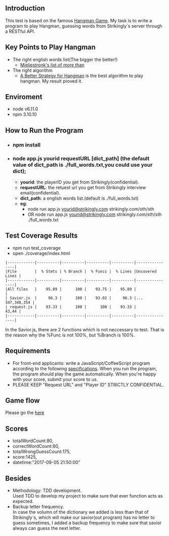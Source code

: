 ## Introduction
This test is based on the famous [Hangman Game](https://en.wikipedia.org/wiki/Hangman_(game)). My task is to write a program to play Hangman, guessing words from Strikingly`s server through a RESTful API.


## Key Points to Play Hangman
- The right english words list(The bigger the better!)
  - [Mieliestronk's list of more than](http://www.mieliestronk.com/wordlist.html)
- The right algorithm
  - [A Better Strategy for Hangman](http://lifehacker.com/5898720/a-better-strategy-for-hangman) is the best algorithm to play hangman. My result proved it.


## Enviroment
- node v6.11.0
- npm 3.10.10

## How to Run the Program
- ### npm install
- ### node app.js yourid requestURL [dict_path] (the default value of dict_path is ./full_words.txt,you could use your dict);
  - **yourid**: the playerID you get from Strikingly(confidential).
  - **requestURL**: the retuest url you get from Strikingly interview email(confidential).
  - **dict_path**: a english words list.(default is ./full_words.txt)
  - **eg**: 
    - node run app.js yourid@strikingly.com strikingly.com/sth/sth 
    - OR node run app.js yourid@strikingly.com strikingly.com/sth/sth ./full_words.txt

## Test Coverage Results
- npm run test_coverage
- open ./coverage/index.html
```
|------------|----------|----------|----------|----------|----------------|
|File        |  % Stmts | % Branch |  % Funcs |  % Lines |Uncovered Lines |
|------------|----------|----------|----------|----------|----------------|
|All files   |    95.89 |      100 |    93.75 |    95.89 |                |
| Savior.js  |     96.3 |      100 |    93.02 |     96.3 |... 347,348,354 |
| request.js |    93.33 |      100 |      100 |    93.33 |          43,44 |
|------------|----------|----------|----------|----------|----------------|

```
In the Savior.js, there are 2 functions which is not neccessary to test. That is the reason why the %Func is not 100%, but %Branch is 100%.


## Requirements
- For front-end applicants: write a JavaScript/CoffeeScript program according to the following [specifications](https://github.com/joycehan/strikingly-interview-test-instructions/tree/new). When you run the program, the program should play the game automatically. When you're happy with your score, submit your score to us.
- PLEASE KEEP "Request URL" and "Player ID" STRICTLY CONFIDENTIAL.


## Game flow
Please go the [here](https://github.com/joycehan/strikingly-interview-test-instructions/tree/new)

## Scores
- totalWordCount:80,
- correctWordCount:80,
- totalWrongGuessCount:175,
- score:1425,
- datetime:"2017-09-05 21:50:00"

## Besides
  - Methodology: TDD development.<br />
  Used TDD to develop my project to make sure that ever function acts as expected.<br />   
  - Backup letter frequency.<br />
  In case the volumn of the dictionary we added is less than that of Strikingly`s, which will make our savior(out program) has no letter to guess sometimes, I added a backup frequency to make sure that savior always can guess the next letter. 
  